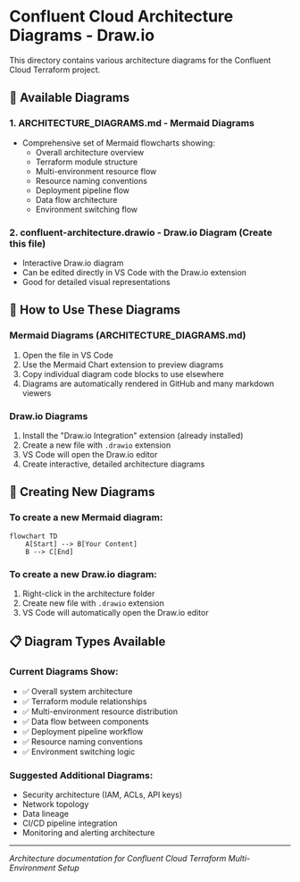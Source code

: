 # Confluent Cloud Architecture Diagrams - Draw.io

This directory contains various architecture diagrams for the Confluent Cloud Terraform project.

## 📁 Available Diagrams

### 1. **ARCHITECTURE_DIAGRAMS.md** - Mermaid Diagrams
- Comprehensive set of Mermaid flowcharts showing:
  - Overall architecture overview
  - Terraform module structure
  - Multi-environment resource flow
  - Resource naming conventions
  - Deployment pipeline flow
  - Data flow architecture
  - Environment switching flow

### 2. **confluent-architecture.drawio** - Draw.io Diagram (Create this file)
- Interactive Draw.io diagram
- Can be edited directly in VS Code with the Draw.io extension
- Good for detailed visual representations

## 🎨 How to Use These Diagrams

### **Mermaid Diagrams (ARCHITECTURE_DIAGRAMS.md)**
1. Open the file in VS Code
2. Use the Mermaid Chart extension to preview diagrams
3. Copy individual diagram code blocks to use elsewhere
4. Diagrams are automatically rendered in GitHub and many markdown viewers

### **Draw.io Diagrams**
1. Install the "Draw.io Integration" extension (already installed)
2. Create a new file with `.drawio` extension
3. VS Code will open the Draw.io editor
4. Create interactive, detailed architecture diagrams

## 🚀 Creating New Diagrams

### **To create a new Mermaid diagram:**
```mermaid
flowchart TD
    A[Start] --> B[Your Content]
    B --> C[End]
```

### **To create a new Draw.io diagram:**
1. Right-click in the architecture folder
2. Create new file with `.drawio` extension
3. VS Code will automatically open the Draw.io editor

## 📋 Diagram Types Available

### **Current Diagrams Show:**
- ✅ Overall system architecture
- ✅ Terraform module relationships
- ✅ Multi-environment resource distribution
- ✅ Data flow between components
- ✅ Deployment pipeline workflow
- ✅ Resource naming conventions
- ✅ Environment switching logic

### **Suggested Additional Diagrams:**
- Security architecture (IAM, ACLs, API keys)
- Network topology
- Data lineage
- CI/CD pipeline integration
- Monitoring and alerting architecture

---

*Architecture documentation for Confluent Cloud Terraform Multi-Environment Setup*
